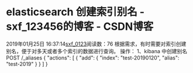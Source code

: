 # elasticsearch 创建索引别名 - sxf_123456的博客 - CSDN博客
2019年01月25日 16:37:14[sxf_0123](https://me.csdn.net/sxf_123456)阅读数：76
根据需求，有时需要对索引创建别名，便于对多天或者多个索引的数据进行查询。
操作：
1、kibana 中创建别名
POST /_aliases
{
"actions": [
{
"add": {
"index": "test-20190120",
"alias": "test-2019"
}
}
]
}
